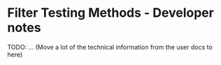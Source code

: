 # Filter Testing Methods - Developer notes

TODO: ... (Move a lot of the technical information from the user docs to here)
